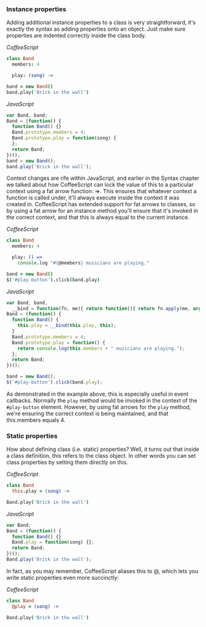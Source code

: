 ### Instance properties

Adding additional instance properties to a class is very straightforward, it's exactly the syntax as adding properties onto an object. Just make sure properties are indented correctly inside the class body.

*CoffeeScript*
``` coffeescript
class Band
  members: 4

  play: (song) ->

band = new Band()
band.play('Brick in the wall')
```
*JavaScript*
``` javascript
var Band, band;
Band = (function() {
  function Band() {}
  Band.prototype.members = 4;
  Band.prototype.play = function(song) {
  };
  return Band;
})();
band = new Band();
band.play('Brick in the wall');
```

Context changes are rife within JavaScript, and earlier in the Syntax chapter we talked about how CoffeeScript can lock the value of this to a particular context using a fat arrow function: =>. This ensures that whatever context a function is called under, it'll always execute inside the context it was created in. CoffeeScript has extended support for fat arrows to classes, so by using a fat arrow for an instance method you'll ensure that it's invoked in the correct context, and that this is always equal to the current instance.

*CoffeeScript*
``` coffeescript
class Band
  members: 4

  play: () =>
    console.log "#{@members} musicians are playing."

band = new Band()
$('#play-button').click(band.play)
```
*JavaScript*
``` javascript
var Band, band,
  __bind = function(fn, me){ return function(){ return fn.apply(me, arguments); };
Band = (function() {
  function Band() {
    this.play = __bind(this.play, this);
  }
  Band.prototype.members = 4;
  Band.prototype.play = function() {
    return console.log(this.members + " musicians are playing.");
  };
  return Band;
})();

band = new Band();
$('#play-button').click(band.play);
```


As demonstrated in the example above, this is especially useful in event callbacks. Normally the `play` method would be invoked in the context of the `#play-button` element. However, by using fat arrows for the `play` method, we're ensuring the correct context is being maintained, and that this.members equals 4.

### Static properties

How about defining class (i.e. static) properties? Well, it turns out that inside a class definition, this refers to the class object. In other words you can set class properties by setting them directly on this.

*CoffeeScript*
``` coffeescript
class Band
  this.play = (song) ->

Band.play('Brick in the wall')
```
*JavaScript*
``` javascript
var Band;
Band = (function() {
  function Band() {}
  Band.play = function(song) {};
  return Band;
})();
Band.play('Brick in the wall');
```
In fact, as you may remember, CoffeeScript aliases this to @, which lets you write static properties even more succinctly:

*CoffeeScript*
``` coffeescript
class Band
  @play = (song) ->

Band.play('Brick in the wall')
```
